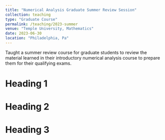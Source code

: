 ```yaml
---
title: "Numerical Analysis Graduate Summer Review Session"
collection: teaching
type: "Graduate Course"
permalink: /teaching/2023-summer
venue: "Temple University, Mathematics"
date: 2023-06-30
location: "Philadelphia, Pa"
---
```


Taught a summer review course for graduate students to review the material learned in their introductory numerical analysis course to prepare them for their qualifying exams. 

Heading 1
======

Heading 2
======

Heading 3
======
